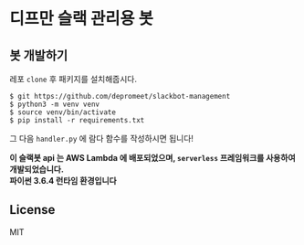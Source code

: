 # 디프만 슬랙 관리용 봇

## 봇 개발하기

레포 `clone` 후 패키지를 설치해줍시다.

```
$ git https://github.com/depromeet/slackbot-management
$ python3 -m venv venv
$ source venv/bin/activate
$ pip install -r requirements.txt
```

그 다음 `handler.py` 에 람다 함수를 작성하시면 됩니다!

**이 슬랙봇 api 는 AWS Lambda 에 배포되었으며, `serverless` 프레임워크를 사용하여 개발되었습니다.**  
**파이썬 3.6.4 런타임 환경입니다**

## License
MIT
